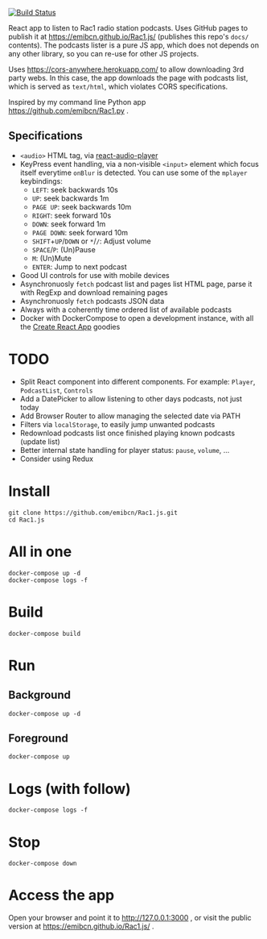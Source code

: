 [![Build Status](https://travis-ci.com/emibcn/Rac1.js.svg?branch=master)](https://travis-ci.com/emibcn/Rac1.js)

React app to listen to Rac1 radio station podcasts. Uses GitHub pages to publish it at
https://emibcn.github.io/Rac1.js/ (publishes this repo's `docs/` contents). The podcasts
lister is a pure JS app, which does not depends on any other library, so you can re-use
for other JS projects.

Uses https://cors-anywhere.herokuapp.com/ to allow downloading 3rd party webs. In this
case, the app downloads the page with podcasts list, which is served as `text/html`,
which violates CORS specifications.

Inspired by my command line Python app https://github.com/emibcn/Rac1.py .

## Specifications
- `<audio>` HTML tag, via [react-audio-player](https://github.com/justinmc/react-audio-player)
- KeyPress event handling, via a non-visible `<input>` element which focus itself everytime `onBlur` is detected. You can use some of the `mplayer` keybindings:
  - `LEFT`: seek backwards 10s
  - `UP`: seek backwards 1m
  - `PAGE UP`: seek backwards 10m
  - `RIGHT`: seek forward 10s
  - `DOWN`: seek forward 1m
  - `PAGE DOWN`: seek forward 10m
  - `SHIFT`+`UP`/`DOWN` or `*`/`/`: Adjust volume
  - `SPACE`/`P`: (Un)Pause
  - `M`: (Un)Mute
  - `ENTER`: Jump to next podcast
- Good UI controls for use with mobile devices
- Asynchronuosly `fetch` podcast list and pages list HTML page, parse it with RegExp and download remaining pages
- Asynchronuosly `fetch` podcasts JSON data
- Always with a coherently time ordered list of available podcasts
- Docker with DockerCompose to open a development instance, with all the [Create React App](https://github.com/facebook/create-react-app) goodies

# TODO
- Split React component into different components. For example: `Player`, `PodcastList`, `Controls`
- Add a DatePicker to allow listening to other days podcasts, not just today
- Add Browser Router to allow managing the selected date via PATH
- Filters via `localStorage`, to easily jump unwanted podcasts
- Redownload podcasts list once finished playing known podcasts (update list)
- Better internal state handling for player status: `pause`, `volume`, ...
- Consider using Redux

# Install
```
git clone https://github.com/emibcn/Rac1.js.git
cd Rac1.js
```

# All in one
```
docker-compose up -d
docker-compose logs -f
```

# Build
```
docker-compose build
```

# Run
## Background
```
docker-compose up -d
```

## Foreground
```
docker-compose up
```

# Logs (with follow)
```
docker-compose logs -f
```

# Stop
```
docker-compose down
```

# Access the app
Open your browser and point it to http://127.0.0.1:3000 , or visit the public version
at https://emibcn.github.io/Rac1.js/ .
